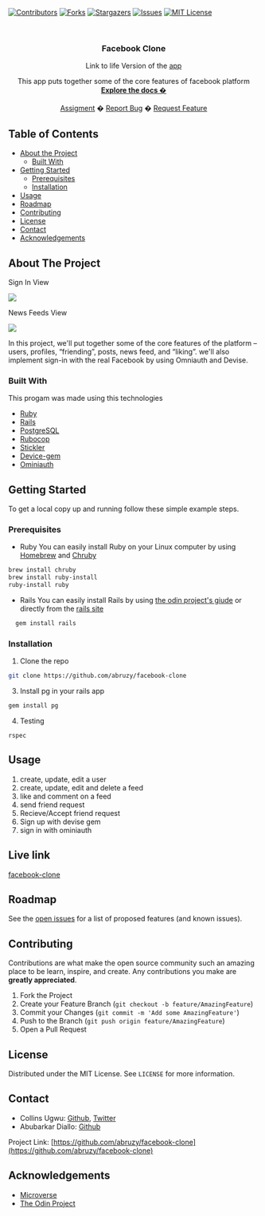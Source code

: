 
<!-- PROJECT SHIELDS -->
<!--
*** I'm using markdown "reference style" links for readability.
*** Reference links are enclosed in brackets [ ] instead of parentheses ( ).
*** See the bottom of this document for the declaration of the reference variables
*** for contributors-url, forks-url, etc. This is an optional, concise syntax you may use.
*** https://www.markdownguide.org/basic-syntax/#reference-style-links
-->
[![Contributors][contributors-shield]][contributors-url]
[![Forks][forks-shield]][forks-url]
[![Stargazers][stars-shield]][stars-url]
[![Issues][issues-shield]][issues-url]
[![MIT License][license-shield]][license-url]



<!-- PROJECT LOGO -->
<br />
<p align="center">
  <h3 align="center">Facebook Clone</h3>
  <p align="center">Link to life Version of the <a href="https://owl-social.herokuapp.com/">app</a></p>
  <p align="center">
  This app puts together some of the core features of facebook platform
    <br />
    <a href="https://github.com/abruzy/facebook-clone/blob/master/README.md"><strong>Explore the docs �</strong></a>
    <br />
    <br />
    <a href="https://www.theodinproject.com/courses/ruby-programming/lessons/advanced-building-blocks.">Assigment</a>
    �
    <a href="https://github.com/abruzy/facebook-clone/issues">Report Bug</a>
    �
    <a href="https://github.com/abruzy/facebook-clone/issues">Request Feature</a>
  </p>
</p>



<!-- TABLE OF CONTENTS -->
## Table of Contents

* [About the Project](#about-the-project)
  * [Built With](#built-with)
* [Getting Started](#getting-started)
  * [Prerequisites](#prerequisites)
  * [Installation](#installation)
* [Usage](#usage)
* [Roadmap](#roadmap)
* [Contributing](#contributing)
* [License](#license)
* [Contact](#contact)
* [Acknowledgements](#acknowledgements)



<!-- ABOUT THE PROJECT -->
## About The Project
<p>Sign In View</p>
<img src="app/assets/images/facebook-login.png">

<p>News Feeds View</p>
<img src="app/assets/images/newsfeeds.png">
<!-- [![Product Name Screen Shot][product-screenshot]](https://example.com) -->

In this project, we'll put together some of the core features of the platform – users, profiles, “friending”, posts, news feed, and “liking”. we'll also implement sign-in with the real Facebook by using Omniauth and Devise.

### Built With
This progam was made using this technologies
* [Ruby](https://www.ruby-lang.org/en/)
* [Rails](https://rubyonrails.org/)
* [PostgreSQL](https://www.postgresql.org/)
* [Rubocop](https://github.com/rubocop-hq/rubocop)
* [Stickler](https://stickler-ci.com/)
* [Device-gem](https://github.com/heartcombo/devise)
* [Ominiauth](https://github.com/omniauth/omniauth)


<!-- GETTING STARTED -->
## Getting Started

To get a local copy up and running follow these simple example steps.

### Prerequisites

* Ruby
You can easily install Ruby on your Linux computer by using [Homebrew](https://docs.brew.sh/) and [Chruby](https://github.com/postmodern/chruby)
```sh
brew install chruby
brew install ruby-install
ruby-install ruby
```

* Rails
  You can easily install Rails by using [the odin project's giude](https://www.theodinproject.com/courses/web-development-101/lessons/your-facebook-clonelication) or directly from the [rails site](https://rubyonrails.org/)

```sh
  gem install rails
```

### Installation

<!-- 1. Get a free API Key at [https://example.com](https://example.com) -->
1. Clone the repo
```sh
git clone https://github.com/abruzy/facebook-clone
```
 3. Install pg in your rails app
```sh
gem install pg
``` 
<!-- 4. Enter your API in `config.js`
```JS
const API_KEY = 'ENTER YOUR API';
``` -->
4. Testing
```
rspec
```

<!-- USAGE EXAMPLES -->
## Usage
1. create, update, edit a user
2. create, update, edit and delete a feed
3. like and comment on a feed
4. send friend request
5. Recieve/Accept friend request
6. Sign up with devise gem
7. sign in with ominiauth

<!-- LIVE VERSION -->
## Live link
[facebook-clone](https://owl-social.herokuapp.com/)
<!-- ROADMAP -->
## Roadmap

See the [open issues](https://github.com/abruzy/facebook-clone/issues) for a list of proposed features (and known issues).


<!-- CONTRIBUTING -->
## Contributing

Contributions are what make the open source community such an amazing place to be learn, inspire, and create. Any contributions you make are **greatly appreciated**.

1. Fork the Project
2. Create your Feature Branch (`git checkout -b feature/AmazingFeature`)
3. Commit your Changes (`git commit -m 'Add some AmazingFeature'`)
4. Push to the Branch (`git push origin feature/AmazingFeature`)
5. Open a Pull Request



<!-- LICENSE -->
## License

Distributed under the MIT License. See `LICENSE` for more information.


<!-- CONTACT -->
## Contact


* Collins Ugwu: [Github](https://github.com/collinsugwu), [Twitter](https://twitter.com/collinsugwu_me)
* Abubarkar Diallo: [Github](https://github.com/abruzy)

Project Link: [https://github.com/abruzy/facebook-clone](https://github.com/abruzy/facebook-clone)

<!-- ACKNOWLEDGEMENTS -->
## Acknowledgements
* [Microverse](https://www.microverse.org/)
* [The Odin Project](https://www.theodinproject.com/)




<!-- MARKDOWN LINKS & IMAGES -->
<!-- https://www.markdownguide.org/basic-syntax/#reference-style-links -->
[contributors-shield]: https://img.shields.io/github/contributors/abruzy/facebook-clone
[contributors-url]: https://github.com/abruzy/facebook-clone/graphs/contributors
[forks-shield]: https://img.shields.io/github/forks/abruzy/facebook-clone
[forks-url]: https://github.com/abruzy/facebook-clone/network/members
[stars-shield]: https://img.shields.io/github/stars/abruzy/facebook-clone
[stars-url]: https://github.com/abruzy/facebook-clone/stargazers
[issues-shield]: https://img.shields.io/github/issues/abruzy/facebook-clone
[issues-url]: https://github.com/abruzy/facebook-clone/issues
[license-shield]: https://img.shields.io/github/license/abruzy/facebook-clone
[license-url]: https://github.com/abruzy/facebook-clone/blob/master/LICENSE.txt

